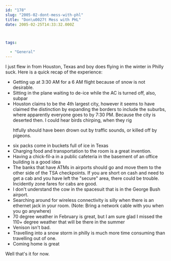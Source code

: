 ```yaml
---
id: "178"
slug: "2005-02-dont-mess-with-phl"
title: "Don\u0027t Mess with PHL"
date: 2005-02-25T14:33:32.000Z



tags:

  - "General"
---
```

<div class="sqs-html-content">
  <p>I just flew in from Houston, Texas and boy does flying in the winter in Philly suck.  Here is a quick recap of the experience:
<ul>
<li>Getting up at 3:30 AM for a 6 AM flight because of snow is not desirable.</li>
<li>Sitting in the plane waiting to de-ice while the AC is turned off, also, subpar</li>
<li>Houston claims to be the 4th largest city, however it seems to have claimed the distinction by expanding the borders to include the suburbs, where apparently everyone goes to by 7:30 PM.  Because the city is deserted then.  I could hear birds chirping, when they rig</li>
<p>htfully should have been drown out by traffic sounds, or killed off by pigeons.</p>
<li>six packs come in buckets full of ice in Texas</li>
<li>Charging food and transportation to the room is a great invention.</li>
<li>Having a chick-fil-a in a public cafeteria in the basement of an office building is a good idea</li>
<li>The banks that have ATMs in airports should go and move them to the other side of the TSA checkpoints.  If you are short on cash and need to get a cab and you have left the "secure" area, there could be trouble.  Incidently zone fares for cabs are good.</li>
<li>I don't understand the cow in the spacesuit that is in the George Bush airport.</li>
<li>Searching around for wireless connectivity is silly when there is an ethernet jack in your room.  (Note: Bring a network cable with you when you go anywhere)</li>
<li>70 degree weather in February is great, but I am sure glad I missed the 110+ degree weather that will be there in the summer</li>
<li>Venison isn't bad.</li>
<li>Travelling into a snow storm in philly is much more time consuming than travelling out of one.</li>
<li>Coming home is great</li>
</ul>
<p>Well that's it for now.</p>
</div>
